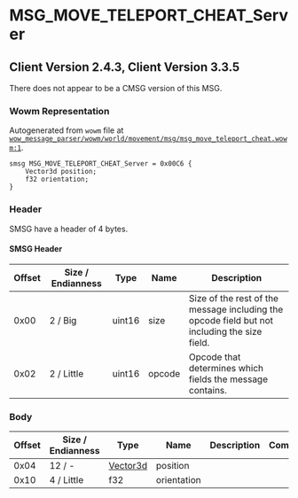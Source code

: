 # MSG_MOVE_TELEPORT_CHEAT_Server

## Client Version 2.4.3, Client Version 3.3.5

There does not appear to be a CMSG version of this MSG.

### Wowm Representation

Autogenerated from `wowm` file at [`wow_message_parser/wowm/world/movement/msg/msg_move_teleport_cheat.wowm:1`](https://github.com/gtker/wow_messages/tree/main/wow_message_parser/wowm/world/movement/msg/msg_move_teleport_cheat.wowm#L1).
```rust,ignore
smsg MSG_MOVE_TELEPORT_CHEAT_Server = 0x00C6 {
    Vector3d position;
    f32 orientation;
}
```
### Header

SMSG have a header of 4 bytes.

#### SMSG Header

| Offset | Size / Endianness | Type   | Name   | Description |
| ------ | ----------------- | ------ | ------ | ----------- |
| 0x00   | 2 / Big           | uint16 | size   | Size of the rest of the message including the opcode field but not including the size field.|
| 0x02   | 2 / Little        | uint16 | opcode | Opcode that determines which fields the message contains.|

### Body

| Offset | Size / Endianness | Type | Name | Description | Comment |
| ------ | ----------------- | ---- | ---- | ----------- | ------- |
| 0x04 | 12 / - | [Vector3d](vector3d.md) | position |  |  |
| 0x10 | 4 / Little | f32 | orientation |  |  |

